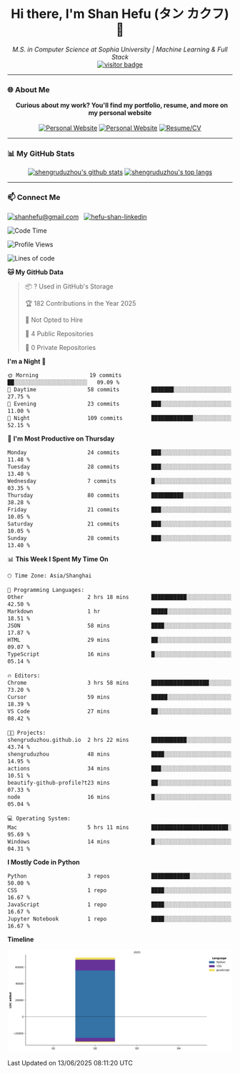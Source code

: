 <h1 align="center">
  Hi there, I'm Shan Hefu (タン カクフ) 👋
</h1>

<p align="center">
  <em>M.S. in Computer Science at Sophia University | Machine Learning & Full Stack </em>
  <br />
  <a href="https://github.com/shengruduzhou">
    <img src="https://visitor-badge.laobi.icu/badge?page_id=shengruduzhou.shengruduzhou&left_text=Visitors" alt="visitor badge"/>
  </a>
</p>

---

### 🌐 About Me

<p align="center">
  <b>Curious about my work? You'll find my portfolio, resume, and more on my personal website</b>
  <br><br>
  <a href="http://shengruduzhou.github.io/" target="blank" rel="noreferrer"><img src="https://img.shields.io/badge/Mypage-222222?style=for-the-badge&logo=githubpages&logoColor=white" alt="Personal Website"/></a>
  <a href="https://shengruduzhou.github.io/portfolio.html" target="blank" rel="noreferrer"><img src="https://img.shields.io/badge/Portfolio-28a745?style=for-the-badge&logo=google-chrome&logoColor=white" alt="Personal Website"/></a>
  <a href="https://shengruduzhou.github.io/about%20me/2025/06/05/Introduction.html" target="blank" rel="noreferrer"><img src="https://img.shields.io/badge/Resume-d14836?style=for-the-badge&logo=reactiveresume&logoColor=white" alt="Resume/CV"/></a>
</p>
</p>

---

### 📊 My GitHub Stats

<p align="center">
  <a href="https://github.com/shengruduzhou" target="_blank" rel="noreferrer">
    <a href="https://github.com/shengruduzhou" target="blank"><img src="https://github-readme-stats.vercel.app/api?username=shengruduzhou&show_icons=true&locale=en&theme=tokyonight&count_private=true" alt="shengruduzhou's github stats"/></a>
    <a href="https://github.com/shengruduzhou" target="blank"><img src="https://github-readme-stats.vercel.app/api/top-langs/?username=shengruduzhou&layout=compact&locale=en&theme=tokyonight" alt="shengruduzhou's top langs"/></a>
  </a>
</p>

---

### 📫 Connect Me

<p align="left">
  <a href="mailto:shanhefu@gmail.com" target="blank"><img align="center" src="https://img.shields.io/badge/Gmail-D14836?style=for-the-badge&logo=gmail&logoColor=white" alt="shanhefu@gmail.com" /></a>
  <a href="https://linkedin.com/in/hefu-shan-054b24361/" target="blank"><img align="center" src="https://img.shields.io/badge/LinkedIn-0077B5?style=for-the-badge&logo=linkedin&logoColor=white" alt="hefu-shan-linkedin" /></a>
</p>

<!--START_SECTION:waka-->
![Code Time](http://img.shields.io/badge/Code%20Time-11%20hrs%209%20mins-blue)

![Profile Views](http://img.shields.io/badge/Profile%20Views-198-blue)

![Lines of code](https://img.shields.io/badge/From%20Hello%20World%20I%27ve%20Written-71.3%20thousand%20lines%20of%20code-blue)

**🐱 My GitHub Data** 

> 📦 ? Used in GitHub's Storage 
 > 
> 🏆 182 Contributions in the Year 2025
 > 
> 🚫 Not Opted to Hire
 > 
> 📜 4 Public Repositories 
 > 
> 🔑 0 Private Repositories 
 > 
**I'm a Night 🦉** 

```text
🌞 Morning                19 commits          ██░░░░░░░░░░░░░░░░░░░░░░░   09.09 % 
🌆 Daytime                58 commits          ███████░░░░░░░░░░░░░░░░░░   27.75 % 
🌃 Evening                23 commits          ███░░░░░░░░░░░░░░░░░░░░░░   11.00 % 
🌙 Night                  109 commits         █████████████░░░░░░░░░░░░   52.15 % 
```
📅 **I'm Most Productive on Thursday** 

```text
Monday                   24 commits          ███░░░░░░░░░░░░░░░░░░░░░░   11.48 % 
Tuesday                  28 commits          ███░░░░░░░░░░░░░░░░░░░░░░   13.40 % 
Wednesday                7 commits           █░░░░░░░░░░░░░░░░░░░░░░░░   03.35 % 
Thursday                 80 commits          ██████████░░░░░░░░░░░░░░░   38.28 % 
Friday                   21 commits          ███░░░░░░░░░░░░░░░░░░░░░░   10.05 % 
Saturday                 21 commits          ███░░░░░░░░░░░░░░░░░░░░░░   10.05 % 
Sunday                   28 commits          ███░░░░░░░░░░░░░░░░░░░░░░   13.40 % 
```


📊 **This Week I Spent My Time On** 

```text
🕑︎ Time Zone: Asia/Shanghai

💬 Programming Languages: 
Other                    2 hrs 18 mins       ███████████░░░░░░░░░░░░░░   42.50 % 
Markdown                 1 hr                █████░░░░░░░░░░░░░░░░░░░░   18.51 % 
JSON                     58 mins             ████░░░░░░░░░░░░░░░░░░░░░   17.87 % 
HTML                     29 mins             ██░░░░░░░░░░░░░░░░░░░░░░░   09.07 % 
TypeScript               16 mins             █░░░░░░░░░░░░░░░░░░░░░░░░   05.14 % 

🔥 Editors: 
Chrome                   3 hrs 58 mins       ██████████████████░░░░░░░   73.20 % 
Cursor                   59 mins             █████░░░░░░░░░░░░░░░░░░░░   18.39 % 
VS Code                  27 mins             ██░░░░░░░░░░░░░░░░░░░░░░░   08.42 % 

🐱‍💻 Projects: 
shengruduzhou.github.io  2 hrs 22 mins       ███████████░░░░░░░░░░░░░░   43.74 % 
shengruduzhou            48 mins             ████░░░░░░░░░░░░░░░░░░░░░   14.95 % 
actions                  34 mins             ███░░░░░░░░░░░░░░░░░░░░░░   10.51 % 
beautify-github-profile?t23 mins             ██░░░░░░░░░░░░░░░░░░░░░░░   07.33 % 
node                     16 mins             █░░░░░░░░░░░░░░░░░░░░░░░░   05.04 % 

💻 Operating System: 
Mac                      5 hrs 11 mins       ████████████████████████░   95.69 % 
Windows                  14 mins             █░░░░░░░░░░░░░░░░░░░░░░░░   04.31 % 
```

**I Mostly Code in Python** 

```text
Python                   3 repos             ████████████░░░░░░░░░░░░░   50.00 % 
CSS                      1 repo              ████░░░░░░░░░░░░░░░░░░░░░   16.67 % 
JavaScript               1 repo              ████░░░░░░░░░░░░░░░░░░░░░   16.67 % 
Jupyter Notebook         1 repo              ████░░░░░░░░░░░░░░░░░░░░░   16.67 % 
```



**Timeline**

![Lines of Code chart](https://raw.githubusercontent.com/shengruduzhou/shengruduzhou/main/assets/bar_graph.png)


 Last Updated on 13/06/2025 08:11:20 UTC
<!--END_SECTION:waka-->
